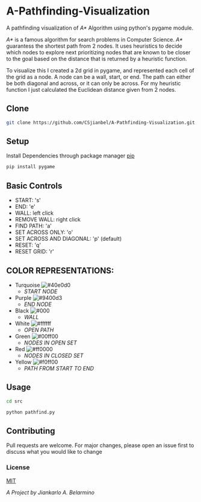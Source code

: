 # A-Pathfinding-Visualization
A pathfinding visualization of _A*_ Algorithm using python's pygame module. 

_A*_ is a famous algorithm for search problems in Computer Science. _A*_ guarantess the shortest path from 2 nodes. 
It uses heuristics to decide which nodes to explore next prioritizing nodes that are known to be closer to the goal based on the distance that is returned by a heuristic function. 

To visualize this I created a 2d grid in pygame, and represented each cell of the grid as a node. A node can be a wall, start, or end. The path can either be both diagonal and across, or it can only be across. For my heuristic function I just calculated the Euclidean distance given from 2 nodes.  

## Clone
```bash
git clone https://github.com/CSjianbel/A-Pathfinding-Visualization.git
```

## Setup

Install Dependencies through package manager [pip](https://pip.pypa.io/en/stable/installing/)

```bash
pip install pygame
```

## Basic Controls

* START: 's' 
* END: 'e' 
* WALL: left click
* REMOVE WALL: right click
* FIND PATH: 'a'
* SET ACROSS ONLY: 'o'
* SET ACROSS AND DIAGONAL: 'p' (default)
* RESET: 'q'
* RESET GRID: 'r'

## COLOR REPRESENTATIONS:

* Turquoise ![#40e0d0](https://via.placeholder.com/15/40e0d0/000000?text=+)  
	* _START NODE_
* Purple ![#9400d3](https://via.placeholder.com/15/9400d3/000000?text=+)  
	* _END NODE_
* Black ![#000](https://via.placeholder.com/15/000/000000?text=+)  
	* _WALL_
* White ![#ffffff](https://via.placeholder.com/15/ffffff/000000?text=+)  
   * _OPEN PATH_
* Green ![#00ff00](https://via.placeholder.com/15/00ff00/000000?text=+)  
    * _NODES IN OPEN SET_
* Red  ![#ff0000](https://via.placeholder.com/15/ff0000/000000?text=+)  
	* _NODES IN CLOSED SET_
* Yellow ![#f0ff00](https://via.placeholder.com/15/f0ff00/000000?text=+)  
	* _PATH FROM START TO END_

## Usage

```bash
cd src

python pathfind.py
```

## Contributing

Pull requests are welcome. For major changes, please open an issue first to discuss what you would like to change


### License
[MIT](https://choosealicense.com/licenses/mit/)

*A Project by Jiankarlo A. Belarmino*
